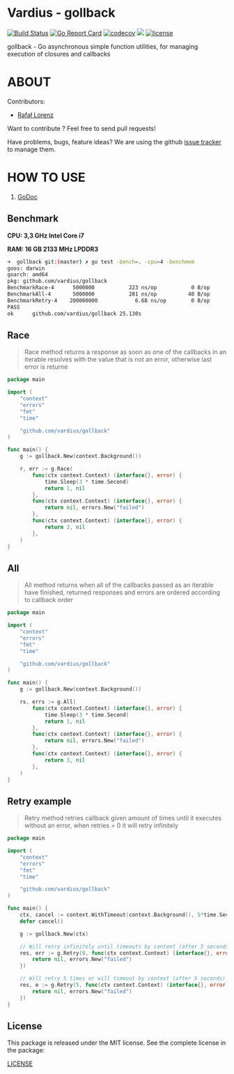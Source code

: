 Vardius - gollback
================
[![Build Status](https://travis-ci.org/vardius/gollback.svg?branch=master)](https://travis-ci.org/vardius/gollback)
[![Go Report Card](https://goreportcard.com/badge/github.com/vardius/gollback)](https://goreportcard.com/report/github.com/vardius/gollback)
[![codecov](https://codecov.io/gh/vardius/gollback/branch/master/graph/badge.svg)](https://codecov.io/gh/vardius/gollback)
[![](https://godoc.org/github.com/vardius/gollback?status.svg)](http://godoc.org/github.com/vardius/gollback)
[![license](https://img.shields.io/github/license/mashape/apistatus.svg)](https://github.com/vardius/gollback/blob/master/LICENSE.md)

gollback - Go asynchronous simple function utilities, for managing execution of closures and callbacks

ABOUT
==================================================
Contributors:

* [Rafał Lorenz](http://rafallorenz.com)

Want to contribute ? Feel free to send pull requests!

Have problems, bugs, feature ideas?
We are using the github [issue tracker](https://github.com/vardius/gollback/issues) to manage them.

HOW TO USE
==================================================

1. [GoDoc](http://godoc.org/github.com/vardius/gollback)

## Benchmark
**CPU: 3,3 GHz Intel Core i7**

**RAM: 16 GB 2133 MHz LPDDR3**

```bash
➜  gollback git:(master) ✗ go test -bench=. -cpu=4 -benchmem
goos: darwin
goarch: amd64
pkg: github.com/vardius/gollback
BenchmarkRace-4    	 5000000	       223 ns/op	       0 B/op	       0 allocs/op
BenchmarkAll-4     	 5000000	       281 ns/op	      40 B/op	       1 allocs/op
BenchmarkRetry-4   	200000000	         6.68 ns/op	       0 B/op	       0 allocs/op
PASS
ok  	github.com/vardius/gollback	25.130s
```

## Race
> Race method returns a response as soon as one of the callbacks in an iterable resolves with the value that is not an error, otherwise last error is returne
```go
package main

import (
	"context"
	"errors"
	"fmt"
	"time"

    "github.com/vardius/gollback"
)

func main() {
	g := gollback.New(context.Background())

	r, err := g.Race(
		func(ctx context.Context) (interface{}, error) {
			time.Sleep(3 * time.Second)
			return 1, nil
		},
		func(ctx context.Context) (interface{}, error) {
			return nil, errors.New("failed")
		},
		func(ctx context.Context) (interface{}, error) {
			return 3, nil
		},
	)
}
```

## All
> All method returns when all of the callbacks passed as an iterable have finished, returned responses and errors are ordered according to callback order
```go
package main

import (
	"context"
	"errors"
	"fmt"
	"time"

    "github.com/vardius/gollback"
)

func main() {
	g := gollback.New(context.Background())

	rs, errs := g.All(
		func(ctx context.Context) (interface{}, error) {
			time.Sleep(3 * time.Second)
			return 1, nil
		},
		func(ctx context.Context) (interface{}, error) {
			return nil, errors.New("failed")
		},
		func(ctx context.Context) (interface{}, error) {
			return 3, nil
		},
	)
}
```

## Retry example
> Retry method retries callback given amount of times until it executes without an error, when retries = 0 it will retry infinitely
```go
package main

import (
	"context"
	"errors"
	"fmt"
	"time"

    "github.com/vardius/gollback"
)

func main() {
	ctx, cancel := context.WithTimeout(context.Background(), 5*time.Second)
	defer cancel()

	g := gollback.New(ctx)

	// Will retry infinitely until timeouts by context (after 5 seconds)
	res, err := g.Retry(0, func(ctx context.Context) (interface{}, error) {
		return nil, errors.New("failed")
	})

	// Will retry 5 times or will timeout by context (after 5 seconds)
	res, e := g.Retry(5, func(ctx context.Context) (interface{}, error) {
		return nil, errors.New("failed")
	})
}
```

License
-------

This package is released under the MIT license. See the complete license in the package:

[LICENSE](LICENSE.md)

